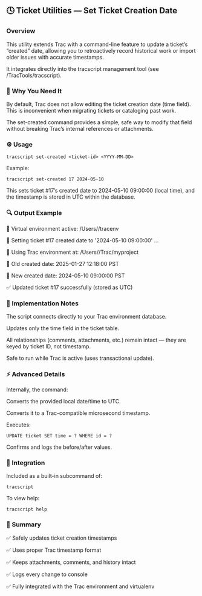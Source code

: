 ## 🕓 Ticket Utilities — Set Ticket Creation Date

### Overview

This utility extends Trac with a command-line feature to update a ticket’s “created” date,
allowing you to retroactively record historical work or import older issues with accurate timestamps.

It integrates directly into the tracscript management tool (see /TracTools/tracscript).

### 🧭 Why You Need It

By default, Trac does not allow editing the ticket creation date (time field).
This is inconvenient when migrating tickets or cataloging past work.

The set-created command provides a simple, safe way to modify that field without breaking Trac’s internal references or attachments.

### ⚙️ Usage

~~~
tracscript set-created <ticket-id> <YYYY-MM-DD>
~~~

Example:

~~~
tracscript set-created 17 2024-05-10
~~~

This sets ticket #17’s created date to 2024-05-10 09:00:00 (local time),
and the timestamp is stored in UTC within the database.

### 🔍 Output Example
🧠 Virtual environment active: /Users/<you>/tracenv

📝 Setting ticket #17 created date to '2024-05-10 09:00:00' ...

📂 Using Trac environment at: /Users/<you>/Trac/myproject

📅 Old created date: 2025-01-27 12:18:00 PST

📆 New created date: 2024-05-10 09:00:00 PST

✅ Updated ticket #17 successfully (stored as UTC)

### 🧠 Implementation Notes

The script connects directly to your Trac environment database.

Updates only the time field in the ticket table.

All relationships (comments, attachments, etc.) remain intact — they are keyed by ticket ID, not timestamp.

Safe to run while Trac is active (uses transactional update).

### ⚡ Advanced Details

Internally, the command:

Converts the provided local date/time to UTC.

Converts it to a Trac-compatible microsecond timestamp.

Executes:

~~~
UPDATE ticket SET time = ? WHERE id = ?
~~~

Confirms and logs the before/after values.

### 🧩 Integration

Included as a built-in subcommand of:

~~~
tracscript
~~~

To view help:

~~~
tracscript help
~~~

### 🧾 Summary

✅ Safely updates ticket creation timestamps

✅ Uses proper Trac timestamp format

✅ Keeps attachments, comments, and history intact

✅ Logs every change to console

✅ Fully integrated with the Trac environment and virtualenv
